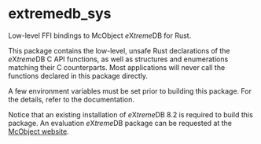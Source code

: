 # extremedb_sys

Low-level FFI bindings to McObject *e*X*treme*DB for Rust.

This package contains the low-level, unsafe Rust declarations of the 
*e*X*treme*DB C API functions, as well as structures and enumerations 
matching their C counterparts. Most applications will never call the functions
declared in this package directly.

A few environment variables must be set prior to building this package. For the
details, refer to the documentation.

Notice that an existing installation of *e*X*treme*DB 8.2 is required to build 
this package. An evaluation *e*X*treme*DB package can be requested at the
[McObject website](https://www.mcobject.com).

